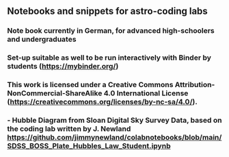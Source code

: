 ## Notebooks and snippets for astro-coding labs 
### Note book currently in German, for advanced high-schoolers and undergraduates
### Set-up suitable as well to be run interactively with Binder by students (https://mybinder.org/)

### This work is licensed under a Creative Commons Attribution-NonCommercial-ShareAlike 4.0 International License (https://creativecommons.org/licenses/by-nc-sa/4.0/).

### - Hubble Diagram from Sloan Digital Sky Survey Data, based on the coding lab written by J. Newland https://github.com/jimmynewland/colabnotebooks/blob/main/SDSS_BOSS_Plate_Hubbles_Law_Student.ipynb
